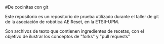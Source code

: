 #De cocinitas con git

Este repositorio es un repositorio de prueba utilizado durante el taller de git de la asociación de robótica AE Reset, en la ETSII-UPM.

Son archivos de texto que contienen ingredientes de recetas, con el objetivo de ilustrar los conceptos de "forks" y "pull requests"